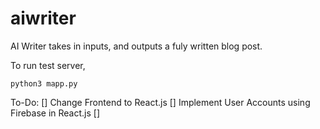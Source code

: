 # aiwriter

AI Writer takes in inputs, and outputs a fuly written blog post.

To run test server, 

```
python3 mapp.py
```

To-Do:
[] Change Frontend to React.js
[] Implement User Accounts using Firebase in React.js
[] 
